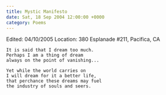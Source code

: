 ```yaml
---
title: Mystic Manifesto
date: Sat, 18 Sep 2004 12:00:00 +0000
category: Poems
---
```


Edited: 04/10/2005
Location: 380 Esplanade #211, Pacifica, CA

    It is said that I dream too much.  
    Perhaps I am a thing of dream  
    always on the point of vanishing...

    Yet while the world carries on  
    I will dream for it a better life,  
    that perchance these dreams may fuel  
    the industry of souls and seers.


